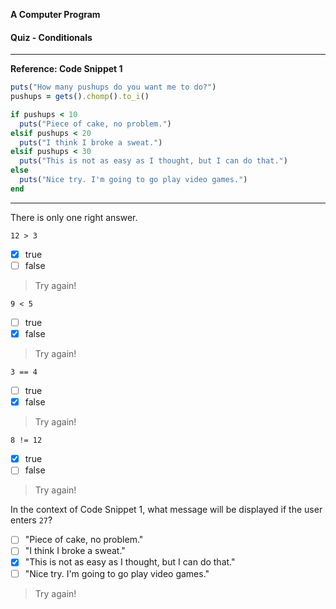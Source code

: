 **A Computer Program**

#### Quiz - Conditionals

---

**Reference: Code Snippet 1**

```ruby
puts("How many pushups do you want me to do?")
pushups = gets().chomp().to_i()

if pushups < 10
  puts("Piece of cake, no problem.")
elsif pushups < 20
  puts("I think I broke a sweat.")
elsif pushups < 30
  puts("This is not as easy as I thought, but I can do that.")
else
  puts("Nice try. I'm going to go play video games.")
end
```

---

There is only one right answer.

`12 > 3`
  - [x] true
  - [ ] false

> Try again!

`9 < 5`
  - [ ] true
  - [x] false

> Try again!

`3 == 4`
  - [ ] true
  - [x] false

> Try again!

`8 != 12`
  - [x] true
  - [ ] false

> Try again!

In the context of Code Snippet 1, what message will be displayed if the user enters `27`?
  - [ ] "Piece of cake, no problem."
  - [ ] "I think I broke a sweat."
  - [x] "This is not as easy as I thought, but I can do that."
  - [ ] "Nice try. I'm going to go play video games."

> Try again!
